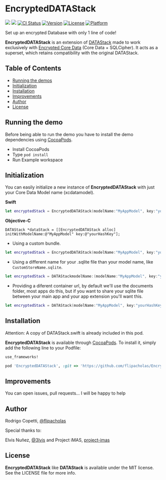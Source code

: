 # EncryptedDATAStack
[![](http://img.shields.io/badge/iOS-8.0%2B-blue.svg)]()
[![](http://img.shields.io/badge/Swift-3-red.svg)]()
[![CI Status](http://img.shields.io/travis/flipacholas/EncryptedDATAStack.svg?style=flat)](https://travis-ci.org/flipacholas/EncryptedDATAStack)
[![Version](https://img.shields.io/cocoapods/v/EncryptedDATAStack.svg?style=flat)](http://cocoapods.org/pods/EncryptedDATAStack)
[![License](https://img.shields.io/cocoapods/l/EncryptedDATAStack.svg?style=flat)](http://cocoapods.org/pods/EncryptedDATAStack)
[![Platform](https://img.shields.io/cocoapods/p/EncryptedDATAStack.svg?style=flat)](http://cocoapods.org/pods/EncryptedDATAStack)

Set up an encrypted Database with only 1 line of code!

**EncryptedDATAStack** is an extension of [DATAStack](https://github.com/SyncDB/DATAStack) made to work exclusively with [Encrypted Core Data](https://github.com/project-imas/encrypted-core-data) (Core Data + SQLCipher). It acts as a superset, which retains compatibility with the original DATAStack.


## Table of Contents

* [Running the demos](#running-the-demos)
* [Initialization](#initialization)
* [Installation](#installation)
* [Improvements](#Improvements)
* [Author](#author)
* [License](#license)

## Running the demo
Before being able to run the demo you have to install the demo dependencies using [CocoaPods](https://cocoapods.org/).

- Install CocoaPods
- Type `pod install`
- Run Example workspace

## Initialization

You can easily initialize a new instance of **EncryptedDATAStack** with just your Core Data Model name (xcdatamodel).

**Swift**
``` swift
let encryptedStack = EncryptedDATAStack(modelName:"MyAppModel", key:"yourHashKey")
```

**Objective-C**
``` objc
DATAStack *dataStack = [[EncryptedDATAStack alloc] initWithModelName:@"MyAppModel" key:@"yourHashKey"];
```

- Using a custom bundle.

``` swift
let encryptedStack = EncryptedDATAStack(modelName:"MyAppModel", key:"yourHashKey", bundle: NSBundle(forClass: Tests.self))
```

- Using a different name for your .sqlite file than your model name, like `CustomStoreName.sqlite`.

``` swift
let encryptedStack = DATAStackmodelName:(modelName:"MyAppModel", key:"yourHashKey", bundle: NSBundle.mainBundle(), storeName: "CustomStoreName")
```

- Providing a diferent container url, by default we'll use the documents folder, most apps do this, but if you want to share your sqlite file between your main app and your app extension you'll want this.

``` swift
let encryptedStack = DATAStack(modelName:"MyAppModel", key:"yourHashKey", bundle: NSBundle.mainBundle(), storeName: "CustomStoreName", containerURL: sharedURL)
```

## Installation

Attention: A copy of DATAStack.swift is already included in this pod.

**EncryptedDATAStack** is available through [CocoaPods](http://cocoapods.org). To install it, simply add the following line to your Podfile:

```ruby
use_frameworks!

pod 'EncryptedDATAStack', :git => 'https://github.com/flipacholas/EncryptedDATAStack.git'
```

## Improvements

You can open issues, pull requests... I will be happy to help

## Author

Rodrigo Copetti, [@flipacholas](https://twitter.com/flipacholas)

Special thanks to:

Elvis Nuñez, [@3lvis](https://twitter.com/3lvis) and Project iMAS, [project-imas](https://github.com/project-imas)

## License

**EncryptedDATAStack** like **DATAStack** is available under the MIT license. See the LICENSE file for more info.
